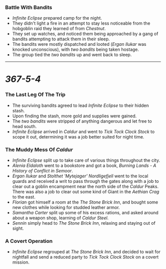 ### Battle With Bandits

* *Infinite Eclipse* prepared camp for the night.
* They didn't light a fire in an attempt to stay less noticeable from the hobgoblin raid they learned of from *Chestnut*.
* They set up watches, and noticed them being approached by a gang of bandits attempting to attack them in their sleep.
* The bandits were mostly dispatched and looted (*Ergan Ilukar* was knocked unconscious), with *two bandits* being taken hostage.
* The group tied the *two bandits* up and went back to sleep.

---

# *367-5-4*

### The Last Leg Of The Trip

* The surviving bandits agreed to lead *Infinite Eclipse* to their hidden stash.
* Upon finding the stash, more gold and supplies were gained.
* The *two bandits* were stripped of anything dangerous and let free to head south.
* *Infinite Eclipse* arrived in *Caldur* and went to *Tick Tock Clock Stock* to scope it out, determining it was a job better suited for night time.

### The Muddy Mess Of *Caldur*

* *Infinite Eclipse* split up to take care of various things throughout the city.
* *Alenia Eldaloth* went to a bookstore and got a book, *Burning Lands - A History of Conflict in Semoor*.
* *Ergan Ilukar* and *Stolthet 'Mytejager' Nordligefjell* went to the local guards and received a writ to pass through the gates along with a job to clear out a goblin encampment near the north side of the *Caldur* Peaks. There was also a job to clear out some kind of Giant in the *Aethian Crag* to the east.
* *Florian* got himself a room at the *The Stone Brick Inn*, and bought some new clothes while looking for studded leather armor.
* *Samantha Carter* split up some of his excess rations, and asked around about a weapon shop, learning of *Caldur Steel*.
* *Sennin* simply head to *The Stone Brick Inn*, relaxing and staying out of sight.

### A Covert Operation

* *Infinite Eclipse* regrouped at *The Stone Brick Inn*, and decided to wait for nightfall and send a reduced party to *Tick Tock Clock Stock* on a covert mission.
